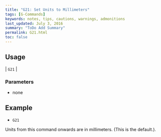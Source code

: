 ```yaml
---
title: "G21: Set Units to Millimeters" 
tags: [G-Commands]
keywords: notes, tips, cautions, warnings, admonitions
last_updated: July 3, 2016
summary: "ToDo Add Summary"
permalink: G21.html
toc: false
---
```


## Usage ##
| `G21` | 

### Parameters ### 
+ none

## Example ##

+ `G21`

Units from this command onwards are in millimeters. (This is the default.).

